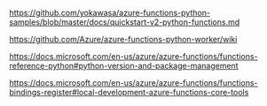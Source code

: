https://github.com/yokawasa/azure-functions-python-samples/blob/master/docs/quickstart-v2-python-functions.md

https://github.com/Azure/azure-functions-python-worker/wiki

https://docs.microsoft.com/en-us/azure/azure-functions/functions-reference-python#python-version-and-package-management

https://docs.microsoft.com/en-us/azure/azure-functions/functions-bindings-register#local-development-azure-functions-core-tools